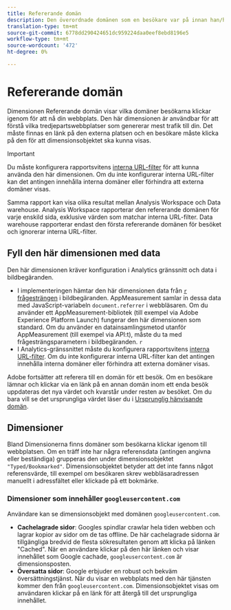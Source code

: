 ```yaml
---
title: Refererande domän
description: Den överordnade domänen som en besökare var på innan han/hon klickade igenom till din plats.
translation-type: tm+mt
source-git-commit: 6778dd290424651dc959224daa0eef8ebd8196e5
workflow-type: tm+mt
source-wordcount: '472'
ht-degree: 0%

---
```



# Refererande domän

Dimensionen Refererande domän visar vilka domäner besökarna klickar igenom för att nå din webbplats. Den här dimensionen är användbar för att förstå vilka tredjepartswebbplatser som genererar mest trafik till din. Det måste finnas en länk på den externa platsen och en besökare måste klicka på den för att dimensionsobjektet ska kunna visas.

>[!IMPORTANT]
>
>Du måste konfigurera rapportsvitens [interna URL-filter](/help/admin/admin/internal-url-filter-admin.md) för att kunna använda den här dimensionen. Om du inte konfigurerar interna URL-filter kan det antingen innehålla interna domäner eller förhindra att externa domäner visas.

Samma rapport kan visa olika resultat mellan Analysis Workspace och Data warehouse. Analysis Workspace rapporterar den refererande domänen för varje enskild sida, exklusive värden som matchar interna URL-filter. Data warehouse rapporterar endast den första refererande domänen för besöket och ignorerar interna URL-filter.

## Fyll den här dimensionen med data

Den här dimensionen kräver konfiguration i Analytics gränssnitt och data i bildbegäranden.

* I implementeringen hämtar den här dimensionen data från [`r` frågesträngen](/help/implement/validate/query-parameters.md) i bildbegäranden. AppMeasurement samlar in dessa data med JavaScript-variabeln `document.referrer` i webbläsaren. Om du använder ett AppMeasurement-bibliotek (till exempel via Adobe Experience Platform Launch) fungerar den här dimensionen som standard. Om du använder en datainsamlingsmetod utanför AppMeasurement (till exempel via API:t), måste du ta med frågesträngsparametern i bildbegäranden. `r`
* I Analytics-gränssnittet måste du konfigurera rapportsvitens [interna URL-filter](/help/admin/admin/internal-url-filter-admin.md). Om du inte konfigurerar interna URL-filter kan det antingen innehålla interna domäner eller förhindra att externa domäner visas.

Adobe fortsätter att referera till en domän för ett besök. Om en besökare lämnar och klickar via en länk på en annan domän inom ett enda besök uppdateras det nya värdet och kvarstår under resten av besöket. Om du bara vill se det ursprungliga värdet läser du i [Ursprunglig hänvisande domän](original-referring-domain.md).

## Dimensioner

Bland Dimensionerna finns domäner som besökarna klickar igenom till webbplatsen. Om en träff inte har några referensdata (antingen angivna eller beständiga) grupperas den under dimensionsobjektet `"Typed/Bookmarked"`. Dimensionsobjektet betyder att det inte fanns något referensvärde, till exempel om besökaren skrev webbläsaradressen manuellt i adressfältet eller klickade på ett bokmärke.

### Dimensioner som innehåller `googleusercontent.com`

Användare kan se dimensionsobjekt med domänen `googleusercontent.com`.

* **Cachelagrade sidor**: Googles spindlar crawlar hela tiden webben och lagrar kopior av sidor om de tas offline. De här cachelagrade sidorna är tillgängliga bredvid de flesta sökresultaten genom att klicka på länken &quot;Cached&quot;. När en användare klickar på den här länken och visar innehållet som Google cachade, `googleusercontent.com` är dimensionsposten.
* **Översatta sidor**: Google erbjuder en robust och bekväm översättningstjänst. När du visar en webbplats med den här tjänsten kommer den från `googleusercontent.com`. Dimensionsobjektet visas om användaren klickar på en länk för att återgå till det ursprungliga innehållet.
